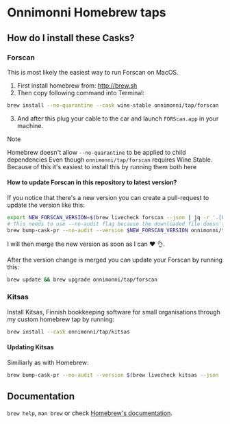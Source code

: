 # Onnimonni Homebrew taps

## How do I install these Casks?

### Forscan
This is most likely the easiest way to run Forscan on MacOS.

1. First install homebrew from: http://brew.sh
2. Then copy following command into Terminal:

```bash
brew install --no-quarantine --cask wine-stable onnimonni/tap/forscan
```

3. And after this plug your cable to the car and launch `FORScan.app` in your machine.

> [!NOTE]
> Homebrew doesn't allow `--no-quarantine` to be applied to child dependencies
> Even though `onnimonni/tap/forscan` requires Wine Stable.
> Because of this it's easiest to install this by running them both here

#### How to update Forscan in this repository to latest version?
If you notice that there's a new version you can create a pull-request to update the version like this:

```sh
export NEW_FORSCAN_VERSION=$(brew livecheck forscan --json | jq -r '.[0].version.latest')
# This needs to use --no-audit flag because the downloaded file doesn't contain any MacOS binaries.
brew bump-cask-pr --no-audit --version $NEW_FORSCAN_VERSION onnimonni/tap/forscan
```

I will then merge the new version as soon as I can :heart: :ok_hand:.

After the version change is merged you can update your Forscan by running this:

```sh
brew update && brew upgrade onnimonni/tap/forscan
```

### Kitsas
Install Kitsas, Finnish bookkeeping software for small organisations through my custom homebrew tap by running:

```bash
brew install --cask onnimonni/tap/kitsas
```

#### Updating Kitsas
Similiarly as with Homebrew:
```sh
brew bump-cask-pr --no-audit --version $(brew livecheck kitsas --json | jq -r '.[0].version.latest') onnimonni/tap/kitsas
```

## Documentation

`brew help`, `man brew` or check [Homebrew's documentation](https://docs.brew.sh).
